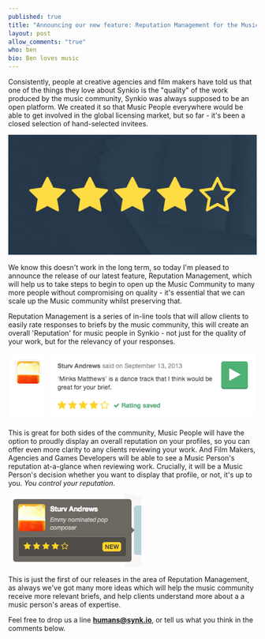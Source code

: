 ```yaml
---
published: true
title: "Announcing our new feature: Reputation Management for the Music Community"
layout: post
allow_comments: "true"
who: ben
bio: Ben loves music
---
```


Consistently, people at creative agencies and film makers have told us that one of the things they love about Synkio is the "quality" of the work produced by the music community<!--excerpt-->, Synkio was always supposed to be an open platform. We created it so that Music People everywhere would be able to get involved in the global licensing market, but so far - it's been a closed selection of hand-selected invitees.

![](/images/posts/2013-10-14-announcing-reputation-management.jpg)

We know this doesn't work in the long term, so today I'm pleased to announce the release of our latest feature, Reputation Management, which will help us to take steps to begin to open up the Music Community to many more people without compromising on quality - it's essential that we can scale up the Music community whilst preserving that. 

Reputation Management is a series of in-line tools that will allow clients to easily rate responses to briefs by the music community, this will create an overall 'Reputation' for music people in Synkio - not just for the quality of your work, but for the relevancy of your responses.

![](/images/posts/2013-10-14-rating.jpg)

This is great for both sides of the community, Music People will have the option to proudly display an overall reputation on your profiles, so you can offer even more clarity to any clients reviewing your work. And Film Makers, Agencies and Games Developers will be able to see a Music Person's reputation at-a-glance when reviewing work. Crucially, it will be a Music Person's decision whether you want to display that profile, or not, it's up to you. _You control your reputation_.

![](/images/posts/2013-10-14-tooltip.jpg)

This is just the first of our releases in the area of Reputation Management, as always we've got many more ideas which will help the music community receive more relevant briefs, and help clients understand more about a a music person's areas of expertise.

Feel free to drop us a line __[humans@synk.io](humans@synk.io)__, or tell us what you think in the comments below.
